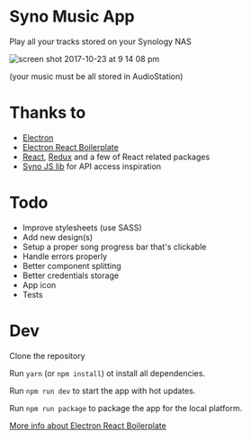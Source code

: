 # Syno Music App

Play all your tracks stored on your Synology NAS 

![screen shot 2017-10-23 at 9 14 08 pm](https://user-images.githubusercontent.com/2750789/31924554-34c6f7b6-b837-11e7-8498-d03b1b922128.png)

(your music must be all stored in AudioStation)

# Thanks to

* [Electron](https://github.com/electron/electron)
* [Electron React Boilerplate](https://github.com/chentsulin/electron-react-boilerplate)
* [React](https://github.com/facebook/react), [Redux](https://github.com/reactjs/redux) and a few of React related packages
* [Syno JS lib](https://github.com/kwent/syno) for API access inspiration

# Todo

* Improve stylesheets (use SASS)
* Add new design(s)
* Setup a proper song progress bar that's clickable
* Handle errors properly
* Better component splitting
* Better credentials storage
* App icon
* Tests

# Dev

Clone the repository

Run `yarn` (or `npm install`) ot install all dependencies.

Run `npm run dev` to start the app with hot updates.

Run `npm run package` to package the app for the local platform.

[More info about Electron React Boilerplate](https://github.com/chentsulin/electron-react-boilerplate#install)

